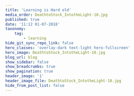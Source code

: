 ```yaml
---
title: 'Learning is Hard old'
media_order: DeathtoStock_IntotheLight-10.jpg
published: true
date: '11:12 01-07-2018'
taxonomy:
    tag:
        - learning
hide_git_sync_repo_link: false
hero_classes: 'overlay-dark text-light hero-fullscreen'
hero_image: DeathtoStock_IntotheLight-10.jpg
blog_url: blog
show_sidebar: false
show_breadcrumbs: true
show_pagination: true
header_image: '1'
header_image_file: DeathtoStock_IntotheLight-10.jpg
hide_from_post_list: false
---
```


